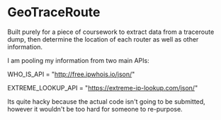 # GeoTraceRoute

Built purely for a piece of coursework to extract data from a traceroute dump, then determine the location of each router as well as other information.

I am pooling my information from two main APIs:

WHO_IS_API = "http://free.ipwhois.io/json/"

EXTREME_LOOKUP_API = "https://extreme-ip-lookup.com/json/"

Its quite hacky because the actual code isn't going to be submitted, however it wouldn't be too hard for someone to re-purpose.
